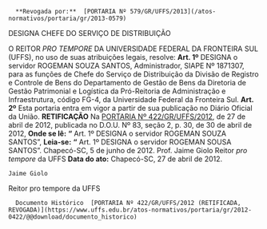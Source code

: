      **Revogada por:**  [PORTARIA Nº 579/GR/UFFS/2013](/atos-normativos/portaria/gr/2013-0579) 

   DESIGNA CHEFE DO SERVIÇO DE DISTRIBUIÇÃO  

 O REITOR *PRO TEMPORE*  DA UNIVERSIDADE FEDERAL DA FRONTEIRA SUL (UFFS), no uso de suas atribuições legais, resolve:   **Art. 1º**  DESIGNA o servidor ROGEMAN SOUZA SANTOS, Administrador, SIAPE Nº 1871307, para as funções de Chefe do Serviço de Distribuição da Divisão de Registro e Controle de Bens do Departamento de Gestão de Bens da Diretoria de Gestão Patrimonial e Logística da Pró-Reitoria de Administração e Infraestrutura, código FG-4, da Universidade Federal da Fronteira Sul.   **Art. 2º**  Esta portaria entra em vigor a partir de sua publicação no Diário Oficial da União.   **RETIFICAÇÃO**   Na [PORTARIA Nº 422/GR/UFFS/2012](https://www.uffs.edu.br/atos-normativos/portaria/gr/2012-0422), de 27 de abril de 2012, publicada no D.O.U. Nº 83, seção 2, p. 30, de 30 de abril de 2012,   **Onde se lê:** **“** Art. 1º DESIGNA o servidor ROGEMAN SOUZA SANTOS”,   **Leia-se:** **“** Art. 1º DESIGNA o servidor ROGEMAN SOUSA SANTOS”.   Chapecó-SC, 5 de junho de 2012.   Prof. Jaime Giolo Reitor  *pro tempore*  da UFFS      **Data do ato:** Chapecó-SC, 27 de abril de 2012.   
 

    Jaime Giolo   
 Reitor pro tempore da UFFS 

      Documento Histórico  [PORTARIA Nº 422/GR/UFFS/2012 (RETIFICADA, REVOGADA)](https://www.uffs.edu.br/atos-normativos/portaria/gr/2012-0422/@@download/documento_historico)     
      